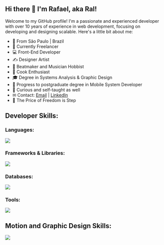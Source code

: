 ## Hi there 👋 I'm Rafael, aka Ral!
Welcome to my GitHub profile! I'm a passionate and experienced developer with over 10 years of experience in web development, focusing on developing and designing scalable. Here's a little bit about me:
- 📍 From São Paulo | Brazil
- 🔭 Currently Freelancer
- 💻 Front-End Developer
- ✍ Designer Artist 
- 🎸 Beatmaker and Musician Hobbist
- 🔪 Cook Enthusiast
- 🎓 Degree in Systems Analysis & Graphic Design
- 📘 Progress to postgraduate degree in Mobile System Developer
- 💬 Curious and self-taught as well
- ✉ Contact: <a href="mailto:ralfael.queiroz@live.com">Email</a> | <a href="https://www.linkedin.com/in/rafael-queiroz-4914a0106/">LinkedIn</a>
- 🍃 The Price of Freedom is Step
 
<h2>Developer Skills:</h2>
<h3>Languages:</h3>
<!-- <h4>Front-End</h4> -->
<img src="https://skillicons.dev/icons?i=js,html,css,typescript,php,python,c,arduino,java,kotlin"/>
<h3>Frameworks & Libraries:</h3>
<img src="https://skillicons.dev/icons?i=bootstrap,react,spring,django,laravel,nginx,nodejs,vue"/>
<h3>Databases:</h3>
<img src="https://skillicons.dev/icons?i=mysql,postgres,mongodb,sqlite"/>
<h3>Tools:</h3>
<img src="https://skillicons.dev/icons?i=git,github,wordpress,vscode,visualstudio,docker,atom,androidstudio,postman,powershell,eclipse,figma,gradle,maven,pycharm,idea,sublime,ubuntu,kali"/>
<h2>Motion and Graphic Design Skills:</h2>
<img src="https://skillicons.dev/icons?i=ai,ps,pr,ae,autocad"/>   
<!--
**Ralfael/ralfael** is a ✨ _special_ ✨ repository because its `README.md` (this file) appears on your GitHub profile.

Here are some ideas to get you started:

- 🔭 I’m currently working on ...
- 🌱 I’m currently learning ...
- 👯 I’m looking to collaborate on ...
- 🤔 I’m looking for help with ...
- 💬 Ask me about ...
- 📫 How to reach me: ...
- 😄 Pronouns: ...
- ⚡ Fun fact: ...
-->
